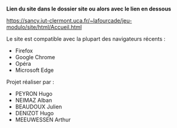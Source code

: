 
**Lien du site dans le dossier site ou alors avec le lien en dessous**

<https://sancy.iut-clermont.uca.fr/~lafourcade/jeu-modulo/site/html/Accueil.html>

Le site est compatible avec la plupart des navigateurs récents :

+ Firefox
+ Google Chrome
+ Opéra 
+ Microsoft Edge

Projet réaliser par :

+ PEYRON Hugo
+ NEIMAZ Alban
+ BEAUDOUX Julien
+ DENIZOT Hugo
+ MEEUWESSEN Arthur
